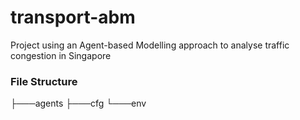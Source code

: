 # transport-abm
Project using an Agent-based Modelling approach to analyse traffic congestion in Singapore



### File Structure
├───agents 
├───cfg 
└───env
